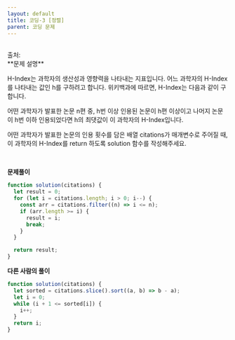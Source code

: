 ```yaml
---
layout: default
title: 코딩-3 [정렬]
parent: 코딩 문제
---
```


<br>
출처: <https://programmers.co.kr/learn/courses/30/lessons/42747?language=javascript>

<br>
**문제 설명**
<br>

H-Index는 과학자의 생산성과 영향력을 나타내는 지표입니다. 어느 과학자의 H-Index를 나타내는 값인 h를 구하려고 합니다. 위키백과에 따르면, H-Index는 다음과 같이 구합니다.
<br>

어떤 과학자가 발표한 논문 n편 중, h번 이상 인용된 논문이 h편 이상이고 나머지 논문이 h번 이하 인용되었다면 h의 최댓값이 이 과학자의 H-Index입니다.
<br>

어떤 과학자가 발표한 논문의 인용 횟수를 담은 배열 citations가 매개변수로 주어질 때, 이 과학자의 H-Index를 return 하도록 solution 함수를 작성해주세요.

<br>

**문제풀이**

```js
function solution(citations) {
  let result = 0;
  for (let i = citations.length; i > 0; i--) {
    const arr = citations.filter((n) => i <= n);
    if (arr.length >= i) {
      result = i;
      break;
    }
  }

  return result;
}
```

**다른 사람의 풀이**

```js
function solution(citations) {
  let sorted = citations.slice().sort((a, b) => b - a);
  let i = 0;
  while (i + 1 <= sorted[i]) {
    i++;
  }
  return i;
}
```
